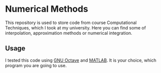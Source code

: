 # Numerical Methods

This repository is used to store code from course Computational Techniques, which I took at my university. Here you can find some of interpolation, approximation methods or numerical integration. 

## Usage

I tested this code using [GNU Octave](https://www.gnu.org/software/octave/) and [MATLAB](https://www.mathworks.com/products/matlab.html). It is your choice, which program you are going to use.